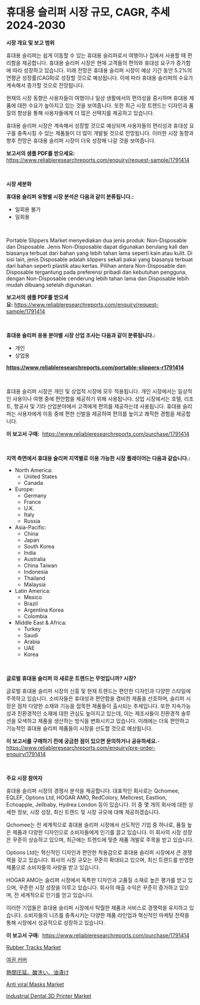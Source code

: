 <p><h1>휴대용 슬리퍼 시장 규모, CAGR, 추세 2024-2030</h1></p><p><strong>시장 개요 및 보고 범위</strong></p>
<p><p>휴대용 슬리퍼는 쉽게 이동할 수 있는 휴대용 슬리퍼로서 여행이나 집에서 사용할 때 편리함을 제공합니다. 휴대용 슬리퍼 시장은 현재 고객들의 편의와 휴대성 요구가 증가함에 따라 성장하고 있습니다. 미래 전망은 휴대용 슬리퍼 시장이 예상 기간 동안 5.2%의 연평균 성장률(CAGR)로 성장할 것으로 예상됩니다. 이에 따라 휴대용 슬리퍼의 수요가 계속해서 증가할 것으로 전망됩니다.</p><p>현재의 시장 동향은 사용자들이 여행이나 일상 생활에서의 편의성을 중시하며 휴대용 제품에 대한 수요가 높아지고 있는 것을 보여줍니다. 또한 최근 시장 트렌드는 디자인과 품질의 향상을 통해 사용자들에게 더 많은 선택지를 제공하고 있습니다.</p><p>휴대용 슬리퍼 시장은 계속해서 성장할 것으로 예상되며 사용자들의 편리성과 휴대성 요구를 충족시킬 수 있는 제품들이 더 많이 개발될 것으로 전망됩니다. 이러한 시장 동향과 향후 전망은 휴대용 슬리퍼 시장이 더욱 성장해 나갈 것을 보여줍니다.</p></p>
<p><strong>보고서의 샘플 PDF를 받으세요:</strong> <a href="https://www.reliableresearchreports.com/enquiry/request-sample/1791414">https://www.reliableresearchreports.com/enquiry/request-sample/1791414</a></p>
<p>&nbsp;</p>
<p><strong>시장 세분화</strong></p>
<p><strong>휴대용 슬리퍼 유형별 시장 분석은 다음과 같이 분류됩니다.:</strong></p>
<p><ul><li>일회용 불가</li><li>일회용</li></ul></p>
<p>&nbsp;</p>
<p><p>Portable Slippers Market menyediakan dua jenis produk: Non-Disposable dan Disposable. Jenis Non-Disposable dapat digunakan berulang kali dan biasanya terbuat dari bahan yang lebih tahan lama seperti kain atau kulit. Di sisi lain, jenis Disposable adalah slippers sekali pakai yang biasanya terbuat dari bahan seperti plastik atau kertas. Pilihan antara Non-Disposable dan Disposable tergantung pada preferensi pribadi dan kebutuhan pengguna, dengan Non-Disposable cenderung lebih tahan lama dan Disposable lebih mudah dibuang setelah digunakan.</p></p>
<p><strong>보고서의 샘플 PDF를 받으세요:</strong>&nbsp;<a href="https://www.reliableresearchreports.com/enquiry/request-sample/1791414">https://www.reliableresearchreports.com/enquiry/request-sample/1791414</a></p>
<p>&nbsp;</p>
<p><strong> 휴대용 슬리퍼 응용 분야별 시장 산업 조사는 다음과 같이 분류됩니다.:</strong></p>
<p><ul><li>개인</li><li>상업용</li></ul></p>
<p><strong><a href="https://www.reliableresearchreports.com/portable-slippers-r1791414">https://www.reliableresearchreports.com/portable-slippers-r1791414</a></strong></p>
<p>&nbsp;</p>
<p><p>휴대용 슬리퍼 시장은 개인 및 상업적 시장에 모두 적용됩니다. 개인 시장에서는 일상적인 사용이나 여행 중에 편안함을 제공하기 위해 사용됩니다. 상업 시장에서는 호텔, 리조트, 항공사 및 기타 산업분야에서 고객에게 편의를 제공하는데 사용됩니다. 휴대용 슬리퍼는 사용자에게 이동 중에 편한 신발을 제공하여 편의를 높이고 쾌적한 경험을 제공합니다.</p></p>
<p><strong>이 보고서 구매:</strong>&nbsp; <a href="https://www.reliableresearchreports.com/purchase/1791414">https://www.reliableresearchreports.com/purchase/1791414</a></p>
<p>&nbsp;</p>
<p><strong>지역 측면에서 휴대용 슬리퍼 지역별로 이용 가능한 시장 플레이어는 다음과 같습니다.:</strong></p>
<p><ul>
    <li>
        North America:
        <ul>
            <li>United States</li>
            <li>Canada</li>
        </ul>
    </li>
    <li>
        Europe:
        <ul>
            <li>Germany</li>
            <li>France</li>
            <li>U.K.</li>
            <li>Italy</li>
            <li>Russia</li>
        </ul>
    </li>
    <li>
        Asia-Pacific:
        <ul>
            <li>China</li>
            <li>Japan</li>
            <li>South Korea</li>
            <li>India</li>
            <li>Australia</li>
            <li>China Taiwan</li>
            <li>Indonesia</li>
            <li>Thailand</li>
            <li>Malaysia</li>
        </ul>
    </li>
    <li>
        Latin America:
        <ul>
            <li>Mexico</li>
            <li>Brazil</li>
            <li>Argentina Korea</li>
            <li>Colombia</li>
        </ul>
    </li>
    <li>
        Middle East & Africa:
        <ul>
            <li>Turkey</li>
            <li>Saudi</li>
            <li>Arabia</li>
            <li>UAE</li>
            <li>Korea</li>
        </ul>
    </li>
    </ul></p>
<p>&nbsp;</p>
<p><strong>글로벌 휴대용 슬리퍼 의 새로운 트렌드는 무엇입니까? 시장?</strong></p>
<p><p>글로벌 휴대용 슬리퍼 시장의 신흥 및 현재 트렌드는 편안한 디자인과 다양한 스타일에 주목하고 있습니다. 소비자들은 휴대성과 편안함을 겸비한 제품을 선호하며, 슬리퍼 시장은 점차 다양한 소재와 기능을 접목한 제품들이 출시되는 추세입니다. 또한 지속가능성과 친환경적인 소재에 대한 관심도 높아지고 있는데, 이는 제조사들이 친환경적 솔루션을 모색하고 제품을 생산하는 방식을 변화시키고 있습니다. 미래에는 더욱 편안하고 기능적인 휴대용 슬리퍼 제품들이 시장을 선도할 것으로 예상됩니다.</p></p>
<p><strong>이 보고서를 구매하기 전에 궁금한 점이 있으면 문의하거나 공유하세요.</strong>- <a href="https://www.reliableresearchreports.com/enquiry/pre-order-enquiry/1791414">https://www.reliableresearchreports.com/enquiry/pre-order-enquiry/1791414</a></p>
<p>&nbsp;</p>
<p><strong>주요 시장 참여자</strong></p>
<p><p>휴대용 슬리퍼 시장의 경쟁사 분석을 제공합니다. 대표적인 회사로는 Qchomee, EQLEF, Options Ltd, HOGAR AMO, RedColory, Mellcrest, Eastlion, Echoapple, Jellbaby, Hydrea London 등이 있습니다. 이 중 몇 개의 회사에 대한 상세한 정보, 시장 성장, 최신 트렌드 및 시장 규모에 대해 제공하겠습니다.</p><p>Qchomee는 전 세계적으로 휴대용 슬리퍼 시장에서 선도적인 기업 중 하나로, 품질 높은 제품과 다양한 디자인으로 소비자들에게 인기를 끌고 있습니다. 이 회사의 시장 성장은 꾸준히 상승하고 있으며, 최근에는 트렌드에 맞춘 제품 개발로 주목을 받고 있습니다.</p><p>Options Ltd는 혁신적인 디자인과 편안한 착용감으로 휴대용 슬리퍼 시장에서 큰 경쟁력을 갖고 있습니다. 회사의 시장 규모는 꾸준히 확대되고 있으며, 최신 트렌드를 반영한 제품으로 소비자들의 사랑을 받고 있습니다.</p><p>HOGAR AMO는 슬리퍼 시장에서 독특한 디자인과 고품질 소재로 높은 평가를 받고 있으며, 꾸준한 시장 성장을 이루고 있습니다. 회사의 매출 수익은 꾸준히 증가하고 있으며, 전 세계적으로 인기를 얻고 있습니다.</p><p>이러한 기업들은 휴대용 슬리퍼 시장에서 탁월한 제품과 서비스로 경쟁력을 유지하고 있습니다. 소비자들의 니즈를 충족시키는 다양한 제품 라인업과 혁신적인 마케팅 전략을 통해 시장에서 성공적으로 성장하고 있습니다.</p></p>
<p><strong>이 보고서 구매:</strong>&nbsp;&nbsp;<a href="https://www.reliableresearchreports.com/purchase/1791414">https://www.reliableresearchreports.com/purchase/1791414</a></p>
<p><p><a href="https://issuu.com/reportprime-2/docs/rubber-tracks-market-size-2030.pptx">Rubber Tracks Market</a></p><p><a href="https://github.com/Maeennan456456/Market-Research-Report-List-1/blob/main/861410521950.md">여권 커버</a></p><p><a href="https://github.com/joaejkdzgyljvo6/Market-Research-Report-List-1/blob/main/368346824078.md">熱間圧延、酸洗い、油漬け</a></p><p><a href="https://github.com/lylyparadise/Market-Research-Report-List-2/blob/main/anti-viral-masks-market.md">Anti viral Masks Market</a></p><p><a href="https://github.com/johnbach50/Market-Research-Report-List-2/blob/main/industrial-dental-3d-printer-market.md">Industrial Dental 3D Printer Market</a></p></p>